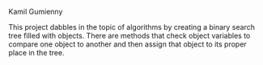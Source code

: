 Kamil Gumienny

This project dabbles in the topic of algorithms by creating a binary search tree filled with objects. There are methods that check object variables to compare one object to another and then assign that object to its proper place in the tree. 
